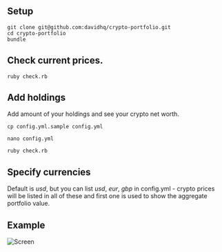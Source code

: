 ## Setup

    git clone git@github.com:davidhq/crypto-portfolio.git
    cd crypto-portfolio
    bundle

## Check current prices.

    ruby check.rb

## Add holdings

  Add amount of your holdings and see your crypto net worth.

    cp config.yml.sample config.yml

    nano config.yml

    ruby check.rb

## Specify currencies

Default is *usd*, but you can list *usd*, *eur*, *gbp* in config.yml - crypto prices will be listed in all of these and
first one is used to show the aggregate portfolio value.

## Example

![Screen](http://cl.ly/3E0g2T0c3i2W/Screen%20Shot%202016-02-04%20at%2011.36.24.png)
